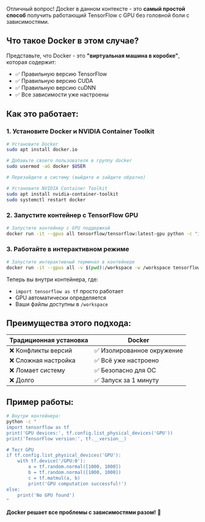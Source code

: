 Отличный вопрос! Дocker в данном контексте - это **самый простой способ** получить работающий TensorFlow с GPU без головной боли с зависимостями.

## Что такое Docker в этом случае?

Представьте, что Docker - это **"виртуальная машина в коробке"**, которая содержит:
- ✅ Правильную версию TensorFlow
- ✅ Правильную версию CUDA  
- ✅ Правильную версию cuDNN
- ✅ Все зависимости уже настроены

## Как это работает:

### 1. Установите Docker и NVIDIA Container Toolkit
```bash
# Установите Docker
sudo apt install docker.io

# Добавьте своего пользователя в группу docker
sudo usermod -aG docker $USER

# Перезайдите в систему (выйдите и зайдите обратно)

# Установите NVIDIA Container Toolkit
sudo apt install nvidia-container-toolkit
sudo systemctl restart docker
```

### 2. Запустите контейнер с TensorFlow GPU
```bash
# Запустите контейнер с GPU поддержкой
docker run -it --gpus all tensorflow/tensorflow:latest-gpu python -c "import tensorflow as tf; print(tf.config.list_physical_devices('GPU'))"
```

### 3. Работайте в интерактивном режиме
```bash
# Запустите интерактивный терминал в контейнере
docker run -it --gpus all -v $(pwd):/workspace -w /workspace tensorflow/tensorflow:latest-gpu bash
```

Теперь вы внутри контейнера, где:
- `import tensorflow as tf` просто работает
- GPU автоматически определяется
- Ваши файлы доступны в `/workspace`

## Преимущества этого подхода:

| **Традиционная установка** | **Docker** |
|---------------------------|------------|
| ❌ Конфликты версий | ✅ Изолированное окружение |
| ❌ Сложная настройка | ✅ Всё уже настроено |
| ❌ Ломает систему | ✅ Безопасно для ОС |
| ❌ Долго | ✅ Запуск за 1 минуту |

## Пример работы:
```bash
# Внутри контейнера:
python -c "
import tensorflow as tf
print('GPU devices:', tf.config.list_physical_devices('GPU'))
print('TensorFlow version:', tf.__version__)

# Тест GPU
if tf.config.list_physical_devices('GPU'):
    with tf.device('/GPU:0'):
        a = tf.random.normal([1000, 1000])
        b = tf.random.normal([1000, 1000])
        c = tf.matmul(a, b)
        print('GPU computation successful!')
else:
    print('No GPU found')
"
```

**Дocker решает все проблемы с зависимостями разом!** 🎯
